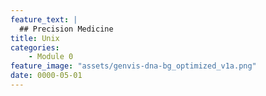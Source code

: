 ```yaml
---
feature_text: |
  ## Precision Medicine
title: Unix
categories:
    - Module 0
feature_image: "assets/genvis-dna-bg_optimized_v1a.png"
date: 0000-05-01
---
```

